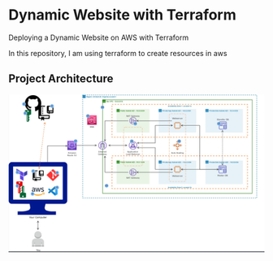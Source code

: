 #  Dynamic Website with Terraform
Deploying a Dynamic Website on AWS with Terraform

In this repository, I am using terraform to create resources in aws

<h2>Project Architecture</h2>

<img src="terraform_architecture.png" width="800px">

